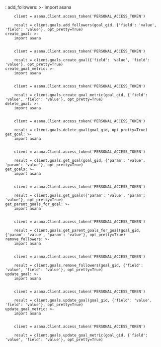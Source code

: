 : 
    add_followers: >-
        import asana


        client = asana.Client.access_token('PERSONAL_ACCESS_TOKEN')

        result = client.goals.add_followers(goal_gid, {'field': 'value', 'field': 'value'}, opt_pretty=True)
    create_goal: >-
        import asana


        client = asana.Client.access_token('PERSONAL_ACCESS_TOKEN')

        result = client.goals.create_goal({'field': 'value', 'field': 'value'}, opt_pretty=True)
    create_goal_metric: >-
        import asana


        client = asana.Client.access_token('PERSONAL_ACCESS_TOKEN')

        result = client.goals.create_goal_metric(goal_gid, {'field': 'value', 'field': 'value'}, opt_pretty=True)
    delete_goal: >-
        import asana


        client = asana.Client.access_token('PERSONAL_ACCESS_TOKEN')

        result = client.goals.delete_goal(goal_gid, opt_pretty=True)
    get_goal: >-
        import asana


        client = asana.Client.access_token('PERSONAL_ACCESS_TOKEN')

        result = client.goals.get_goal(goal_gid, {'param': 'value', 'param': 'value'}, opt_pretty=True)
    get_goals: >-
        import asana


        client = asana.Client.access_token('PERSONAL_ACCESS_TOKEN')

        result = client.goals.get_goals({'param': 'value', 'param': 'value'}, opt_pretty=True)
    get_parent_goals_for_goal: >-
        import asana


        client = asana.Client.access_token('PERSONAL_ACCESS_TOKEN')

        result = client.goals.get_parent_goals_for_goal(goal_gid, {'param': 'value', 'param': 'value'}, opt_pretty=True)
    remove_followers: >-
        import asana


        client = asana.Client.access_token('PERSONAL_ACCESS_TOKEN')

        result = client.goals.remove_followers(goal_gid, {'field': 'value', 'field': 'value'}, opt_pretty=True)
    update_goal: >-
        import asana


        client = asana.Client.access_token('PERSONAL_ACCESS_TOKEN')

        result = client.goals.update_goal(goal_gid, {'field': 'value', 'field': 'value'}, opt_pretty=True)
    update_goal_metric: >-
        import asana


        client = asana.Client.access_token('PERSONAL_ACCESS_TOKEN')

        result = client.goals.update_goal_metric(goal_gid, {'field': 'value', 'field': 'value'}, opt_pretty=True)
